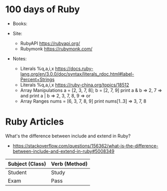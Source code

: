 # 100 days of Ruby
- Books:
- Site:
    - RubyAPI https://rubyapi.org/
    - Rubymonk https://rubymonk.com/

- Notes:
    - Literals %q,a,i,x https://docs.ruby-lang.org/en/3.0.0/doc/syntax/literals_rdoc.html#label-Percent+Strings
    - Literals %q,a,i,x https://ruby-china.org/topics/18512
    - Array Manipulations
        a = [2, 3, 7, 8]; b = [2, 7, 9]
        print a & b => 2, 7 => and
        print a | b => 2, 3, 7, 8, 9 => or
    - Array Ranges
        nums = [6, 3, 7, 8, 9]
        print nums[1..3] => 3, 7, 8


# Ruby Articles

What's the difference between include and extend in Ruby?
  - https://stackoverflow.com/questions/156362/what-is-the-difference-between-include-and-extend-in-ruby#5008349


| Subject (Class) | Verb (Method) |
|-----------------|---------------|
| Student         | Study         |
| Exam            | Pass          |
